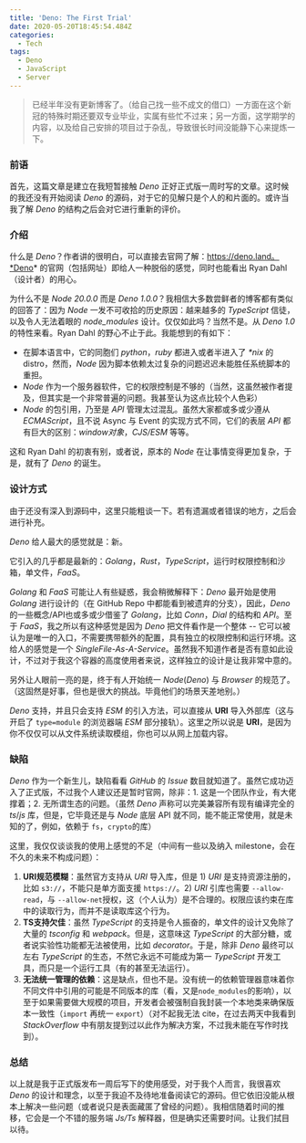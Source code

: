 ```yaml
---
title: 'Deno: The First Trial'
date: 2020-05-20T18:45:54.484Z
categories:
  - Tech
tags:
  - Deno
  - JavaScript
  - Server
---
```


> 已经半年没有更新博客了。（给自己找一些不成文的借口）一方面在这个新冠的特殊时期还要双专业毕业，实属有些忙不过来；另一方面，这学期学的内容，以及给自己安排的项目过于杂乱，导致很长时间没能静下心来提炼一下。

### 前语

首先，这篇文章是建立在我短暂接触 *Deno* 正好正式版一周时写的文章。这时候的我还没有开始阅读 *Deno* 的源码，对于它的见解只是个人的和片面的。或许当我了解 *Deno* 的结构之后会对它进行重新的评价。

### 介绍

什么是 *Deno*？作者讲的很明白，可以直接去官网了解：https://deno.land。*Deno* 的官网（包括网址）即给人一种脱俗的感觉，同时也能看出 Ryan Dahl （设计者）的用心。

为什么不是 *Node 20.0.0* 而是 *Deno 1.0.0*？我相信大多数尝鲜者的博客都有类似的回答了：因为 *Node* 一发不可收拾的历史原因：越来越多的 *TypeScript* 信徒，以及令人无法着眼的 *node_modules* 设计。仅仅如此吗？当然不是。从 *Deno 1.0* 的特性来看。Ryan Dahl 的野心不止于此。我能想到的有如下：

- 在脚本语言中，它的同胞们 *python*，*ruby* 都进入或者半进入了 *\*nix* 的 distro，然而，*Node* 因为脚本依赖太过复杂的问题迟迟未能胜任系统脚本的重担。
- *Node* 作为一个服务器软件，它的权限控制是不够的（当然，这虽然被作者提及，但其实是一个非常普遍的问题。我甚至认为这点比较个人色彩）
- *Node* 的包引用，乃至是 *API* 管理太过混乱。虽然大家都或多或少遵从 *ECMAScript*，且不说 Async 与 Event 的实现方式不同，它们的表层 *API* 都有巨大的区别：*window对象*，*CJS/ESM* 等等。

这和 Ryan Dahl 的初衷有别，或者说，原本的 *Node* 在让事情变得更加复杂，于是，就有了 *Deno* 的诞生。

### 设计方式

由于还没有深入到源码中，这里只能粗谈一下。若有遗漏或者错误的地方，之后会进行补充。

*Deno* 给人最大的感觉就是：新。

它引入的几乎都是最新的：*Golang*，*Rust*，*TypeScript*，运行时权限控制和沙箱，单文件，*FaaS*。

*Golang* 和 *FaaS* 可能让人有些疑惑，我会稍微解释下：*Deno* 最开始是使用 *Golang* 进行设计的（在 GitHub Repo 中都能看到被遗弃的分支），因此，*Deno* 的一些概念/API也或多或少借鉴了 *Golang*，比如 *Conn*，*Dial* 的结构和 *API*。至于 *FaaS*，我之所以有这种感觉是因为 *Deno* 把文件看作是一个整体 -- 它可以被认为是唯一的入口，不需要携带额外的配置，具有独立的权限控制和运行环境。这给人的感觉是一个 *SingleFile-As-A-Service*。虽然我不知道作者是否有意如此设计，不过对于我这个容器的高度使用者来说，这样独立的设计是让我非常中意的。

另外让人眼前一亮的是，终于有人开始统一 *Node*(*Deno*) 与 *Browser* 的规范了。（这固然是好事，但也是很大的挑战。毕竟他们的场景天差地别。）

*Deno* 支持，并且只会支持 *ESM* 的引入方法，可以直接从 **URI** 导入外部库（这与开启了 `type=module` 的浏览器端 *ESM* 部分接轨）。这里之所以说是 **URI**，是因为你不仅仅可以从文件系统读取模组，你也可以从网上加载内容。

### 缺陷

*Deno* 作为一个新生儿，缺陷看看 *GitHub* 的 *Issue* 数目就知道了。虽然它成功迈入了正式版，不过我个人建议还是暂时官网，除非：1. 这是一个团队作业，有大佬撑着；2. 无所谓生态的问题。（虽然 *Deno* 声称可以完美兼容所有现有编译完全的 *ts*/*js* 库，但是，它毕竟还是与 *Node* 底层 API 就不同，能不能正常使用，就是未知的了，例如，依赖于 `fs`，`crypto`的库）

这里，我仅仅谈谈我的使用上感觉的不足（中间有一些以及纳入 milestone，会在不久的未来不构成问题）：

1. **URI规范模糊**：虽然官方支持从 *URI* 导入库，但是 1) *URI* 是支持资源注册的，比如 `s3://`，不能只是单方面支援 `https://`。2) *URI* 引库也需要 `--allow-read`，与 `--allow-net`授权，这（个人认为）是不合理的。权限应该约束在库中的读取行为，而并不是读取库这个行为。
2. **TS支持欠佳**：虽然 *TypeScript* 的支持是令人振奋的，单文件的设计又免除了大量的 *tsconfig* 和 *webpack*。但是，这意味这 *TypeScript* 的大部分糖，或者说实验性功能都无法被使用，比如 *decorator*。于是，除非 *Deno* 最终可以左右 *TypeScript* 的生态，不然它永远不可能成为第一 *TypeScript* 开发工具，而只是一个运行工具（有的甚至无法运行）。
3. **无法统一管理的依赖**：这是缺点，但也不是。没有统一的依赖管理器意味着你不同文件中引用的可能是不同版本的库（看，又是`node_modules`的影响），以至于如果需要做大规模的项目，开发者会被强制自我封装一个本地类来确保版本一致性（`import` 再统一 `export`）（对不起我无法 cite，在过去两天中我看到 *StackOverflow* 中有朋友提到过以此作为解决方案，不过我未能在写作时找到）。

### 总结

以上就是我于正式版发布一周后写下的使用感受，对于我个人而言，我很喜欢 *Deno* 的设计和理念，以至于我迫不及待地准备阅读它的源码。但它依旧没能从根本上解决一些问题（或者说只是表面藏匿了曾经的问题）。我相信随着时间的推移，它会是一个不错的服务端 *Js/Ts* 解释器，但是确实还需要时间。让我们拭目以待。
